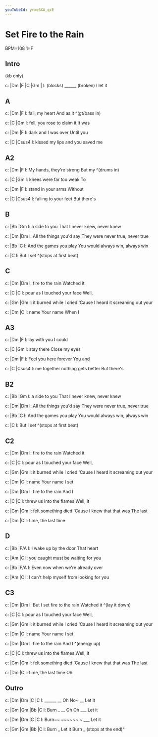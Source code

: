 ```yaml
---
youTubeId: yrxq6XA_qcE
---
```


# Set Fire to the Rain

BPM=108 1=F

## Intro

(kb only)

c: |Dm      |F     |C       |Gm    |
l:  (blocks) ______ (broken)   I let it

## A
c: |Dm        |F
l:  fall,   my heart  And as it
      ^(gt/bass in)

c: |C                |Gm
l:  fell, you rose to claim it It was 

c: |Dm             |F
l:  dark and I was over   Until you

c: |C                     |Csus4
l:  kissed my lips and you saved me

## A2
c:   |Dm              |F
l: My hands, they're   strong But my
         ^(drums in)

c: |C                 |Gm
l:  knees were far too weak   To

c: |Dm           |F
l:  stand in your arms     Without

c: |C              |Csus4
l:  falling to your feet But there's

## B

c:  |Bb                |Gm
l: a side to you That I never knew, never knew

c:        |Dm                        |Dm
l: All the things you'd say They were never true, never true

c:        |Bb                      |C
l: And the games you play You would always win, always win

c: |C
l:            But I set
      ^(stops at first beat)

## C

c: |Dm         |Dm
l:  fire to the rain Watched it

c: |C                     |C
l:  pour as I touched your face  Well,

c:   |Gm                           |Gm
l: it burned while I cried 'Cause I heard it screaming out your

c: |Dm       |C
l:  name Your name       When I


## A3

c: |Dm      |F
l:  lay with you I could

c: |C          |Gm
l:  stay there  Close my eyes

c:         |Dm          |F
l: Feel you here forever  You and

c: |C                       |Csus4
l:  me together nothing gets better But there's


## B2

c:  |Bb                |Gm
l: a side to you That I never knew, never knew

c:        |Dm                        |Dm
l: All the things you'd say They were never true, never true

c:        |Bb                      |C
l: And the games you play You would always win, always win

c: |C
l:            But I set
      ^(stops at first beat)

## C2

c: |Dm         |Dm
l:  fire to the rain Watched it

c: |C                     |C
l:  pour as I touched your face  Well,

c:   |Gm                           |Gm
l: it burned while I cried 'Cause I heard it screaming out your

c: |Dm       |C
l:  name Your name       I set

c: |Dm         |Dm
l:  fire to the rain  And I

c: |C                |C
l:  threw us into the flames Well, it

c: |Gm                          |Gm
l:  felt something died 'Cause I knew that that was The last

c: |Dm            |C
l:  time, the last time

## D

c: |Bb              |F/A
l:  I wake up by the door That heart

c:    |Am                        |C
l: you caught must be waiting for you

c:       |Bb                    |F/A
l: Even   now when we're already over

c:        |Am                          |C
l: I can't help myself from looking for you

## C3

c:          |Dm         |Dm
l: But I set fire to the rain Watched it
                ^(lay it down)

c: |C                     |C
l:  pour as I touched your face  Well,

c:   |Gm                           |Gm
l: it burned while I cried 'Cause I heard it screaming out your

c: |Dm       |C
l:  name Your name       I set

c: |Dm         |Dm
l:  fire to the rain  And I
      ^(energy up)

c: |C                |C
l:  threw us into the flames Well, it

c: |Gm                          |Gm
l:  felt something died 'Cause I knew that that was The last

c: |Dm            |C
l:  time, the last time  Oh

## Outro

c: |Dm    |Dm    |C     |C
l:  ______ __ Oh  No~ __ Let it

c: |Gm    |Gm    |Bb    |C
l:  Burn _ __  Oh Oh ___ Let it

c: |Dm    |Dm    |C    |C
l:  Burn~~ ~~~~~~ ~ ___ Let it

c: |Gm    |Gm    |Bb    |C
l:  Burn _ Let it Burn _
            (stops at the end)^
